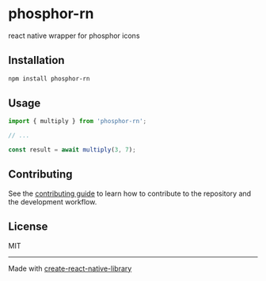 # phosphor-rn

react native wrapper for phosphor icons

## Installation

```sh
npm install phosphor-rn
```

## Usage

```js
import { multiply } from 'phosphor-rn';

// ...

const result = await multiply(3, 7);
```

## Contributing

See the [contributing guide](CONTRIBUTING.md) to learn how to contribute to the repository and the development workflow.

## License

MIT

---

Made with [create-react-native-library](https://github.com/callstack/react-native-builder-bob)
